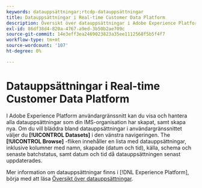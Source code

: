 ```yaml
---
keywords: datauppsättningar;rtcdp-datauppsättningar
title: Datauppsättningar i Real-time Customer Data Platform
description: Översikt över datauppsättningar i Adobe Experience Platform
exl-id: 86df38d4-820a-4767-a9ed-3b50b2ae709c
source-git-commit: 14e3eff3ea2469023823a35ee1112568f5b5f4f7
workflow-type: tm+mt
source-wordcount: '107'
ht-degree: 0%

---
```


# Datauppsättningar i Real-time Customer Data Platform

I Adobe Experience Platform användargränssnitt kan du visa och hantera alla datauppsättningar som din IMS-organisation har skapat, samt skapa nya. Om du vill bläddra bland datauppsättningar i användargränssnittet väljer du **[!UICONTROL Datasets]** i den vänstra navigeringen. The **[!UICONTROL Browse]** -fliken innehåller en lista med datauppsättningar, inklusive kolumner med namn, skapade (datum och tid), källa, schema och senaste batchstatus, samt datum och tid då datauppsättningen senast uppdaterades.

Mer information om datauppsättningar finns i [!DNL Experience Platform], börja med att läsa [Översikt över datauppsättningar](../../catalog/datasets/overview.md).
